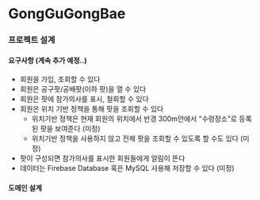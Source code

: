 # GongGuGongBae

### 프로젝트 설계
#### 요구사항 (계속 추가 예정..)
* 회원을 가입, 조회할 수 있다
* 회원은 공구팟/공배팟(이하 팟)을 열 수 있다 
* 회원은 팟에 참가의사를 표시, 철회할 수 있다
* 회원은 위치 기반 정책을 통해 팟을 조회할 수 있다
	- 위치기반 정책은 현재 회원의 위치에서 반경 300m안에서 "수령장소"로 등록된 팟을 보여준다 (미정)
	- 위치기반 정책을 사용하지 않고 전체 팟을 조회할 수 있도록 할 수도 있다 (미정)
* 팟이 구성되면 참가의사를 표시한 회원들에게 알림이 뜬다
* 데이터는 Firebase Database 혹은 MySQL 사용해 저장할 수 있다 (미정)

#### 도메인 설계

